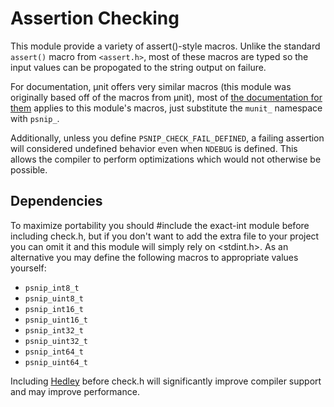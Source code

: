 # Assertion Checking

This module provide a variety of assert()-style macros.  Unlike the
standard `assert()` macro from `<assert.h>`, most of these macros are
typed so the input values can be propogated to the string output on
failure.

For documentation, µnit offers very similar macros (this module was
originally based off of the macros from µnit), most of
[the documentation for them](https://nemequ.github.io/munit/#assertions)
applies to this module's macros, just substitute the `munit_` namespace
with `psnip_`.

Additionally, unless you define `PSNIP_CHECK_FAIL_DEFINED`, a failing
assertion will considered undefined behavior even when `NDEBUG` is
defined.  This allows the compiler to perform optimizations which
would not otherwise be possible.

## Dependencies

To maximize portability you should #include the exact-int module
before including check.h, but if you don't want to add the extra
file to your project you can omit it and this module will simply rely
on <stdint.h>.  As an alternative you may define the following macros
to appropriate values yourself:

 * `psnip_int8_t`
 * `psnip_uint8_t`
 * `psnip_int16_t`
 * `psnip_uint16_t`
 * `psnip_int32_t`
 * `psnip_uint32_t`
 * `psnip_int64_t`
 * `psnip_uint64_t`

Including [Hedley](https://nemequ.github.io/hedley/) before check.h
will significantly improve compiler support and may improve
performance.
